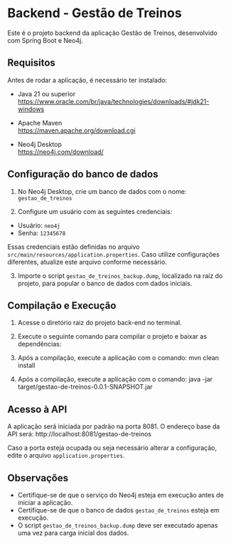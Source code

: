 # Backend - Gestão de Treinos

Este é o projeto backend da aplicação Gestão de Treinos, desenvolvido com Spring Boot e Neo4j.

## Requisitos

Antes de rodar a aplicação, é necessário ter instalado:

- Java 21 ou superior  
  https://www.oracle.com/br/java/technologies/downloads/#jdk21-windows

- Apache Maven  
  https://maven.apache.org/download.cgi

- Neo4j Desktop  
https://neo4j.com/download/

## Configuração do banco de dados

1. No Neo4j Desktop, crie um banco de dados com o nome: `gestao_de_treinos`

2. Configure um usuário com as seguintes credenciais:

- Usuário: `neo4j`
- Senha: `12345678`

Essas credenciais estão definidas no arquivo `src/main/resources/application.properties`. Caso utilize configurações diferentes, atualize este arquivo conforme necessário.

3. Importe o script `gestao_de_treinos_backup.dump`, localizado na raiz do projeto, para popular o banco de dados com dados iniciais.

## Compilação e Execução

1. Acesse o diretório raiz do projeto back-end no terminal.

2. Execute o seguinte comando para compilar o projeto e baixar as dependências:

3. Após a compilação, execute a aplicação com o comando: mvn clean install

4. Após a compilação, execute a aplicação com o comando: java -jar target/gestao-de-treinos-0.0.1-SNAPSHOT.jar
 
## Acesso à API

A aplicação será iniciada por padrão na porta 8081. O endereço base da API será: http://localhost:8081/gestao-de-treinos

Caso a porta esteja ocupada ou seja necessário alterar a configuração, edite o arquivo `application.properties`.

## Observações

- Certifique-se de que o serviço do Neo4j esteja em execução antes de iniciar a aplicação.
- Certifique-se de que o banco de dados `gestao_de_treinos` esteja em execução.
- O script `gestao_de_treinos_backup.dump` deve ser executado apenas uma vez para carga inicial dos dados.
